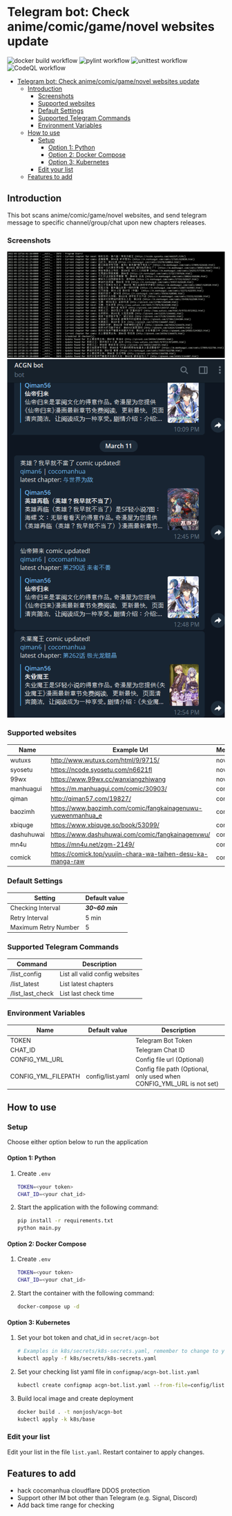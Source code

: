 # Telegram bot: Check anime/comic/game/novel websites update

![docker build workflow](https://github.com/nonjosh/acgn-bot/actions/workflows/docker-build.yml/badge.svg)
![pylint workflow](https://github.com/nonjosh/acgn-bot/actions/workflows/pylint.yml/badge.svg)
![unittest workflow](https://github.com/nonjosh/acgn-bot/actions/workflows/python-test.yml/badge.svg)
![CodeQL workflow](https://github.com/nonjosh/acgn-bot/actions/workflows/codeql-analysis.yml/badge.svg)

- [Telegram bot: Check anime/comic/game/novel websites update](#telegram-bot-check-animecomicgamenovel-websites-update)
  - [Introduction](#introduction)
    - [Screenshots](#screenshots)
    - [Supported websites](#supported-websites)
    - [Default Settings](#default-settings)
    - [Supported Telegram Commands](#supported-telegram-commands)
    - [Environment Variables](#environment-variables)
  - [How to use](#how-to-use)
    - [Setup](#setup)
      - [Option 1: Python](#option-1-python)
      - [Option 2: Docker Compose](#option-2-docker-compose)
      - [Option 3: Kubernetes](#option-3-kubernetes)
    - [Edit your list](#edit-your-list)
  - [Features to add](#features-to-add)

## Introduction

This bot scans anime/comic/game/novel websites, and send telegram message to specific channel/group/chat upon new chapters releases.

### Screenshots

![alt text](img/terminal-output.png)
![alt text](img/tg-output.png)

### Supported websites

| Name      | Example Url                                                    | Media Type |
|-----------|----------------------------------------------------------------|------------|
| wutuxs    | <http://www.wutuxs.com/html/9/9715/>                           | novel      |
| syosetu   | <https://ncode.syosetu.com/n6621fl>                            | novel      |
| 99wx      | <https://www.99wx.cc/wanxiangzhiwang>                          | novel/comic|
| manhuagui | <https://m.manhuagui.com/comic/30903/>                         | comic      |
| qiman     | <http://qiman57.com/19827/>                                    | comic      |
| baozimh   | <https://www.baozimh.com/comic/fangkainagenuwu-yuewenmanhua_e> | comic      |
| xbiquge   | <https://www.xbiquge.so/book/53099/>                           | comic      |
| dashuhuwai| <https://www.dashuhuwai.com/comic/fangkainagenvwu/>            | comic      |
| mn4u      | <https://mn4u.net/zgm-2149/>                                   | comic      |
| comick    | <https://comick.top/yuujin-chara-wa-taihen-desu-ka-manga-raw>  | comic      |

### Default Settings

| Setting              | Default value   |
|----------------------|-----------------|
| Checking Interval    | **_30~60 min_** |
| Retry Interval       | 5 min           |
| Maximum Retry Number | 5               |

### Supported Telegram Commands

| Command           | Description                    |
|-------------------|--------------------------------|
| /list_config      | List all valid config websites |
| /list_latest      | List latest chapters           |
| /list_last_check  | List last check time           |

### Environment Variables

| Name               | Default value   | Description                                                         |
|--------------------|-----------------|---------------------------------------------------------------------|
| TOKEN              |                 |Telegram Bot Token                                                   |
| CHAT_ID            |                 |Telegram Chat ID                                                     |
| CONFIG_YML_URL     |                 |Config file url (Optional)                                           |
| CONFIG_YML_FILEPATH|config/list.yaml |Config file path (Optional, only used when CONFIG_YML_URL is not set)|

## How to use

### Setup

Choose either option below to run the application

#### Option 1: Python

1. Create `.env`

    ```sh
    TOKEN=<your token>
    CHAT_ID=<your chat_id>
    ```

2. Start the application with the following command:

    ```sh
    pip install -r requirements.txt
    python main.py
    ```

#### Option 2: Docker Compose

1. Create `.env`

    ```sh
    TOKEN=<your token>
    CHAT_ID=<your chat_id>
    ```

2. Start the container with the following command:

    ```sh
    docker-compose up -d
    ```

#### Option 3: Kubernetes

1. Set your bot token and chat_id in `secret/acgn-bot`

    ```sh
    # Examples in k8s/secrets/k8s-secrets.yaml, remember to change to your token/chat_id first
    kubectl apply -f k8s/secrets/k8s-secrets.yaml
    ```

2. Set your checking list yaml file in `configmap/acgn-bot.list.yaml`

    ```sh
    kubectl create configmap acgn-bot.list.yaml --from-file=config/list.yaml --dry-run=client -o yaml | kubectl apply -f -
    ```

3. Build local image and create deployment

    ```sh
    docker build . -t nonjosh/acgn-bot
    kubectl apply -k k8s/base
    ```

### Edit your list

Edit your list in the file `list.yaml`. Restart container to apply changes.

## Features to add

- hack cocomanhua cloudflare DDOS protection
- Support other IM bot other than Telegram (e.g. Signal, Discord)
- Add back time range for checking
